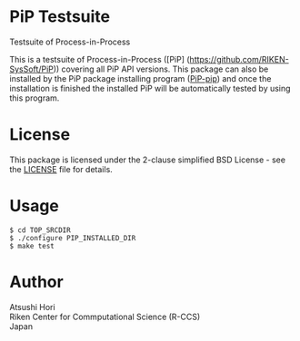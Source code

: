 # PiP Testsuite

Testsuite of Process-in-Process

This is a testsuite of Process-in-Process ([PiP]
(https://github.com/RIKEN-SysSoft/PiP)) covering all PiP API
versions.  This package can also be installed by the PiP package
installing program
([PiP-pip](https://github.com/RIKEN-SysSoft/PiP-pip)) and once the
installation is finished the installed PiP will be automatically
tested by using this program.

# License

This package is licensed under the 2-clause simplified BSD License -
see the [LICENSE](LICENSE) file for details.

# Usage

    $ cd TOP_SRCDIR
    $ ./configure PIP_INSTALLED_DIR
    $ make test

# Author

Atsushi Hori<br>
Riken Center for Commputational Science (R-CCS)<br>
Japan<br>
